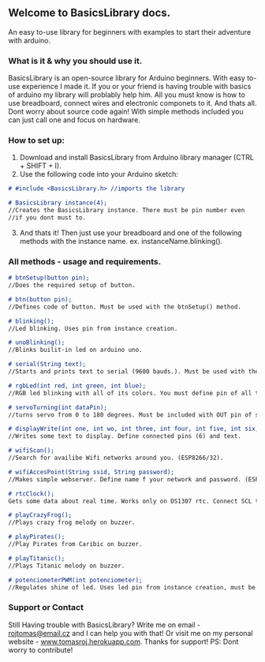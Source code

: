 ## Welcome to BasicsLibrary docs.
An easy to-use library for beginners with examples to start their adventure with arduino.

### What is it & why you should use it.

BasicsLibrary is an open-source library for Arduino beginners. With easy to-use experience I made it. If you or your friend is having trouble with basics of arduino my library will problably help him. All you must know is how to use breadboard, connect wires and electronic componets to it. And thats all. Dont worry about source code again! With simple methods included you can just call one and focus on hardware. 

### How to set up:

1. Download and install BasicsLibrary from Arduino library manager (CTRL + SHIFT + I).
2. Use the following code into your Arduino sketch: 

```markdown
# #include <BasicsLibrary.h> //imports the library

# BasicsLibrary instance(4); 
//Creates the BasicsLibrary instance. There must be pin number even
//if you dont must to.
```
3. And thats it! Then just use your breadboard and one of the following methods with the instance name.
ex. instanceName.blinking().

### All methods - usage and requirements.

```markdown
# btnSetup(button pin);  
//Does the required setup of button.

# btn(button pin);   
//Defines code of button. Must be used with the btnSetup() method.

# blinking(); 
//Led blinking. Uses pin from instance creation.

# unoBlinking();
//Blinks builit-in led on arduino uno.

# serial(String text);
//Starts and prints text to serial (9600 bauds.). Must be used with the string with text.

# rgbLed(int red, int green, int blue); 
//RGB led blinking with all of its colors. You must define pin of all three diod pins.

# servoTurning(int dataPin);
//turns servo from 0 to 180 degrees. Must be included with OUT pin of servo. Not availibe for esp based  boards.

# displayWrite(int one, int wo, int three, int four, int five, int six, String text);
//Writes some text to display. Define connected pins (6) and text.

# wifiScan();
//Search for availibe Wifi networks around you. (ESP8266/32).

# wifiAccesPoint(String ssid, String password);
//Makes simple webserver. Define name f your network and password. (ESP8266/32).

# rtcClock();
Gets some data about real time. Works only on DS1307 rtc. Connect SCL to A5 and SDA to A4

# playCrazyFrog();
//Plays crazy frog melody on buzzer.

# playPirates();
//Play Pirates from Caribic on buzzer.

# playTitanic();
//Plays Titanic melody on buzzer.

# potenciometerPWM(int potenciometer);
//Regulates shine of led. Uses led pin from instance creation, must be defined pin of potenciometer.
```

### Support or Contact

Still Having trouble with BasicsLibrary? Write me on email - rojtomas@email.cz and I can help you with that! Or visit me on my personal website - www.tomasroj.herokuapp.com. Thanks for support! PS: Dont worry to contribute!